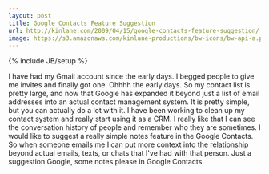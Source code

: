 ```yaml
---
layout: post
title: Google Contacts Feature Suggestion
url: http://kinlane.com/2009/04/15/google-contacts-feature-suggestion/
image: https://s3.amazonaws.com/kinlane-productions/bw-icons/bw-api-a.png
---
```

{% include JB/setup %}
I have had my Gmail account since the early days. I begged people to give me invites and finally got one. Ohhhh the early days. So my contact list is pretty large, and now that Google has expanded it beyond just a list of email addresses into an actual contact management system.
It is pretty simple, but you can actually do a lot with it.
I have been working to clean up my contact system and really start using it as a CRM. I really like that I can see the conversation history of people and remember who they are sometimes.
I would like to suggest a really simple notes feature in the Google Contacts. So when someone emails me I can put more context into the relationship beyond actual emails, texts, or chats that I've had with that person.
Just a suggestion Google, some notes please in Google Contacts.

